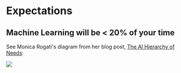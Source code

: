 # Expectations

## Machine Learning will be < 20% of your time

See Monica Rogati's diagram from her blog post, [The AI Hierarchy of Needs](https://hackernoon.com/the-ai-hierarchy-of-needs-18f111fcc007):

![](https://hackernoon.com/hn-images/1*7IMev5xslc9FLxr9hHhpFw.png)
